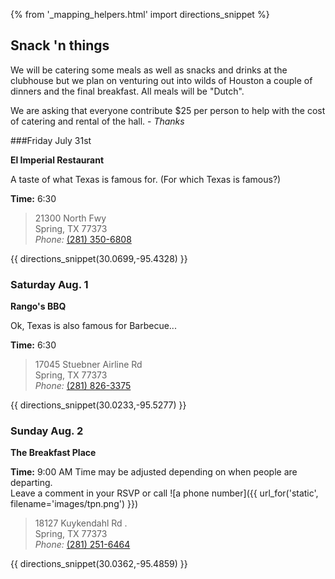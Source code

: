 {% from '_mapping_helpers.html' import directions_snippet %}

## Snack 'n things

We will be catering some meals as well as snacks and drinks at the clubhouse
but we plan on venturing out into wilds of Houston a couple of dinners and the
final breakfast. All meals will be "Dutch".

We are asking that everyone contribute $25 per person to help with the cost of
catering and rental of the hall. - _Thanks_

###Friday July 31st

__El Imperial Restaurant__

A taste of what Texas is famous for. (For which Texas is famous?)

__Time:__ 6:30

> 21300 North Fwy  
> Spring, TX 77373  
> *Phone:* [(281) 350-6808](tel:+12813506808)

{{ directions_snippet(30.0699,-95.4328) }} 

### Saturday Aug. 1

__Rango's BBQ__

Ok, Texas is also famous for Barbecue...

__Time:__ 6:30

> 17045 Stuebner Airline Rd    
> Spring, TX 77373  
> *Phone:* [(281) 826-3375](tel:+12818263375)

{{ directions_snippet(30.0233,-95.5277) }} 

### Sunday Aug. 2

__The Breakfast Place__

__Time:__ 9:00 AM Time may be adjusted depending on when people are departing.  
Leave a comment in your RSVP or call ![a phone number]({{ url_for('static', filename='images/tpn.png') }})

> 18127 Kuykendahl Rd .    
> Spring, TX 77373  
> *Phone:* [(281) 251-6464](tel:+12812516464)

{{ directions_snippet(30.0362,-95.4859) }} 

